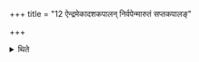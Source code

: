 +++
title = "12 ऐन्द्रमेकादशकपालन् निर्वपेन्मारुतं सप्तकपालङ्"

+++

<details><summary>थिते</summary>

ऐन्द्रमेकादशकपालं निर्वपेन्मारुतं सप्तकपालं ग्रामकामः १२
</details>
